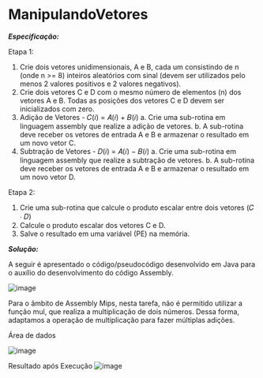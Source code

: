 # ManipulandoVetores

***Especificação:***

Etapa 1:
1. Crie dois vetores unidimensionais, A e B, cada um consistindo de n (onde n >= 8) inteiros aleatórios com sinal (devem ser utilizados 
pelo menos 2 valores positivos e 2 valores negativos).
2. Crie dois vetores C e D com o mesmo número de elementos (n) dos vetores A e B. Todas as posições dos vetores C e D devem ser 
inicializados com zero.
3. Adição de Vetores - 𝐶(𝑖) = 𝐴(𝑖) + 𝐵(𝑖)
a. Crie uma sub-rotina em linguagem assembly que realize a adição de vetores.
b. A sub-rotina deve receber os vetores de entrada A e B e armazenar o resultado em um novo vetor C.
4. Subtração de Vetores - 𝐷(𝑖) = 𝐴(𝑖) − 𝐵(𝑖)
a. Crie uma sub-rotina em linguagem assembly que realize a subtração de vetores.
b. A sub-rotina deve receber os vetores de entrada A e B e armazenar o resultado em um novo vetor D.

Etapa 2:
1. Crie uma sub-rotina que calcule o produto escalar entre dois vetores (𝐶 ∙ 𝐷)
2. Calcule o produto escalar dos vetores C e D.
3. Salve o resultado em uma variável (PE) na memória.


***Solução:***


A seguir é apresentado o código/pseudocódigo desenvolvido em Java para o auxílio do
desenvolvimento do código Assembly. 


![image](https://github.com/lusostisso/ManipulandoVetores/assets/108033299/491159ed-41b6-4712-a4cc-0145e3e482f1)


Para o âmbito de Assembly Mips, nesta tarefa, não é permitido utilizar a função mul, que
realiza a multiplicação de dois números. Dessa forma, adaptamos a operação de
multiplicação para fazer múltiplas adições.


Área de dados

![image](https://github.com/lusostisso/ManipulandoVetores/assets/108033299/6aa7fe55-d3a3-4cbf-8cf0-a6156dcc7726)

Resultado após Execução
![image](https://github.com/lusostisso/ManipulandoVetores/assets/108033299/990eafe0-7667-481e-9b56-3fa4e418da1b)
